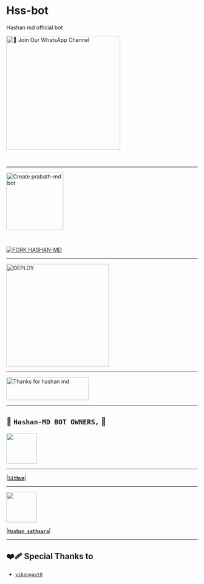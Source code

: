 # Hss-bot
Hashan md official bot
<br>

<a href="https://whatsapp.com/channel/0029Va5dJKyJpe8oqDXUjI3x"><img src="https://img.shields.io/badge/%F0%9F%8E%89%20Join%20Our%20WhatsApp%20Channel-black" alt="📎 Join Our WhatsApp Channel" width="300"></a>

<br>

---

<a href="https://www.prabath-md-official-web.com/"><img src="https://img.shields.io/badge/DEPLOY-greeen" alt="Create prabath-md bot" width="150"></a>

<br>

[![FORK HASHAN-MD](https://img.shields.io/badge/FORK%20-PRABATH%20MD-white)](https://github.com/prabathLK/PRABATH-MD/fork)

 ---
 
<a href="https://prabath-md-terms-and-rules.vercel.app/"><img src="https://img.shields.io/badge/Read%20Our%20Terms%20and%20Conditions-red" alt="DEPLOY" width="270"></a>

---

<a href="https://www.buymeacoffee.com/PrabathKumara" target="_blank"><img src="https://cdn.buymeacoffee.com/buttons/v2/default-yellow.png" alt="Thanks for hashan md" style="height: 60px !important;width: 217px !important;" ></a>

---

## 👑 **`Hashan-MD BOT OWNERS,`** 👑


   <a href="https://github.com/HashanLK/"><img src="https://avatars.githubusercontent.com/u/106251140?v=4" width=80 height=80></a>   

---

|**[`Sithum`](https://github.com/prabathLK)**|

---

<a href="https://github.com/HashanBOT"><img src="https://avatars.githubusercontent.com/u/91013948?v=4" width=80 height=80></a> 

|**[`Hashan sathsara`](https://github.com/SACHIBOT)**|

---

## ❤️‍🩹 Special Thanks to
* [`vihangayt0`](https://github.com/vihangayt0/)

<br>
<br>
<br>
<br>
<br>

